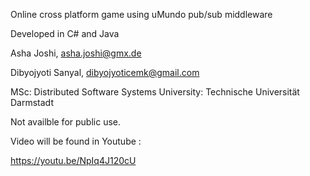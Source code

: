 Online cross platform game using uMundo pub/sub middleware

Developed in C# and Java

Asha Joshi, asha.joshi@gmx.de

Dibyojyoti Sanyal, dibyojyoticemk@gmail.com 

MSc: Distributed Software Systems University: Technische Universität Darmstadt

Not availble for public use. 

Video will be found in Youtube :

https://youtu.be/NpIq4J120cU
